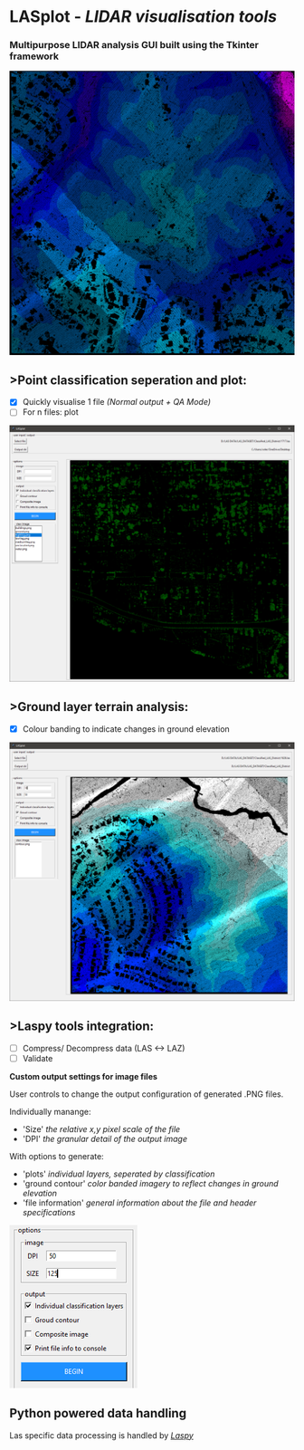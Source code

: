 
# LASplot - *LIDAR visualisation tools*

### Multipurpose LIDAR analysis GUI built using the Tkinter framework


![app icon](https://github.com/samwlms/LASplot_GUI/blob/main/images/contour.png)

## >**Point classification seperation and plot:**
- [x] Quickly visualise 1 file *(Normal output + QA Mode)*
- [ ] For n files: plot

![GUI image](https://github.com/samwlms/LASplot_GUI/blob/main/images/screenshot_plot.PNG)

## >**Ground layer terrain analysis:**
- [x] Colour banding to indicate changes in ground elevation

![contour image](https://github.com/samwlms/LASplot_GUI/blob/main/images/screenshot_contour.PNG)

## >**Laspy tools integration:**
- [ ] Compress/ Decompress data (LAS <-> LAZ)
- [ ] Validate

**Custom output settings for image files**

User controls to change the output configuration of generated .PNG files.

Individually manange:
- 'Size' *the relative x,y pixel scale of the file*
- 'DPI' *the granular detail of the output image*

With options to generate:
- 'plots' *individual layers, seperated by classification*
- 'ground contour' *color banded imagery to reflect changes in ground elevation*
- 'file information' *general information about the file and header specifications*

![controls image](https://github.com/samwlms/LASplot_GUI/blob/main/images/screenshot_settings.PNG)


## Python powered data handling

Las specific data processing is handled by *[Laspy](https://laspy.readthedocs.io/en/latest/)*